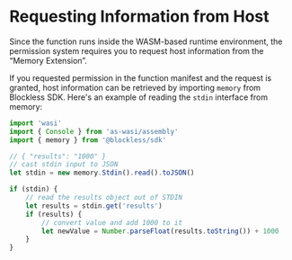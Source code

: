 # Requesting Information from Host

Since the function runs inside the WASM-based runtime environment, the permission system requires you to request host information from the “Memory Extension”.

If you requested permission in the function manifest and the request is granted, host information can be retrieved by importing `memory` from Blockless SDK. Here's an example of reading the `stdin` interface from memory:

```js
import 'wasi'
import { Console } from 'as-wasi/assembly'
import { memory } from '@blockless/sdk'

// { "results": "1000" }
// cast stdin input to JSON
let stdin = new memory.Stdin().read().toJSON()

if (stdin) {
	// read the results object out of STDIN
	let results = stdin.get('results')
	if (results) {
		// convert value and add 1000 to it
		let newValue = Number.parseFloat(results.toString()) + 1000
	}
}
```
